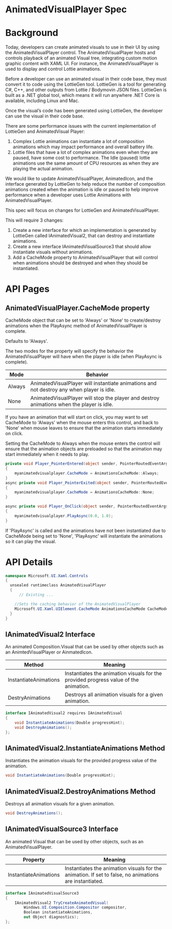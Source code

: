 AnimatedVisualPlayer Spec
===

# Background

Today, developers can create animated visuals to use in their UI by using the AnimatedVisualPlayer control. 
The AnimatedVisualPlayer hosts and controls playback of an animated Visual tree, integrating custom motion graphic content with XAML UI. 
For instance, the AnimatedVisualPlayer is used to display and control Lottie animations.

Before a developer can use an animated visual in their code base, they must convert it to code using the LottieGen tool. 
LottieGen is a tool for generating C#, C++, and other outputs from Lottie / Bodymovin JSON files. 
LottieGen is built as a .NET global tool, which means it will run anywhere .NET Core is available, including Linux and Mac.

Once the visual’s code has been generated using LottieGen, the developer can use the visual in their code base. 

There are some performance issues with the current implementation of LottieGen and AnimatedVisual Player: 
1)	Complex Lottie animations can instantiate a lot of composition animations which may impact performance and overall battery life. 
2)	Lottie files that have a lot of complex animations even when they are paused, have some cost to performance. 
The Idle (paused) lottie animations use the same amount of CPU resources as when they are playing the actual animation.

We would like to update AnimatedVisualPlayer, AnimatedIcon, and the interface generated by LottieGen to help reduce the number of composition 
animations created when the animation is idle or paused to help improve performance when a developer uses Lottie Animations with AnimatedVisualPlayer. 

This spec will focus on changes for LottieGen and AnimatedVisualPlayer. 

This will require 3 changes: 
1.	Create a new interface for which an implementation is generated by LottieGen called IAnimatedVisual2, that can destroy and instantiate animations.
2.	Create a new interface IAnimatedVisualSource3 that should allow instantiate visuals without animations.
3.	Add a CacheMode property to AnimatedVisualPlayer that will control when animations should be destroyed and when they should be instantiated.


# API Pages

## AnimatedVisualPlayer.CacheMode property

CacheMode object that can be set to 'Always' or 'None' to create/destroy animations when the PlayAsync method of AnimatedVisualPlayer is complete. 

Defaults to 'Always'.

The two modes for the property will specify the behavior the AnimatedVisualPlayer will have when the player is idle (when PlayAsync is complete).

|Mode| Behavior|
|---- | -------|
|Always| AnimatedVisualPlayer will instantiate animations and not destroy any when player is idle. |
|None | AnimatedVisualPlayer will stop the player and destroy animations when the player is idle. |

If you have an animation that will start on click, you may want to set CacheMode to 'Always' when the mouse enters this control, 
and back to 'None' when mouse leaves to ensure that the animation starts immediately on click. 

Setting the CacheMode to Always when the mouse enters the control will ensure that the animation objects are
preloaded so that the animation may start immediately when it needs to play. 

```c#
private void Player_PointerEntered(object sender, PointerRoutedEventArgs e)
{
    myanimatedvisualplayer.CacheMode = AnimationsCacheMode::Always;
}
async private void Player_PointerExited(object sender, PointerRoutedEventArgs e)
{              
    myanimatedvisualplayer.CacheMode = AnimationsCacheMode::None;
}

async private void Player_OnClick(object sender, PointerRoutedEventArgs e)
{              
    myanimatedvisualplayer.PlayAsync(0.0, 1.0);
}

```
If 'PlayAsync' is called and the animations have not been instantiated due to CacheMode being set to 'None',
'PlayAsync' will instantiate the animations so it can play the visual. 

# API Details

```c# (but really MIDL3)
namespace Microsoft.UI.Xaml.Controls
{
  unsealed runtimeclass AnimatedVisualPlayer
  {
      // Existing ...

    //Sets the caching behavior of the AnimatedVisualPlayer
    Microsoft.UI.Xaml.UIElement.CacheMode AnimationsCacheMode CacheMode;
  }
}
```

## IAnimatedVisual2 Interface

An animated Composition.Visual that can be used by other objects such as an AnimtedVisualPlayer or AinmatedIcon. 

| Method | Meaning |
|-------------|---------|
| InstantiateAnimations | Instantiates the animation visuals for the provided progress value of the animation. |
| DestryAnimations | Destroys all animation visuals for a given animation.|

```c# 
interface IAnimatedVisual2 requires IAnimatedVisual
{
    void InstantiateAnimations(Double progressHint);
    void DestroyAnimations();
};

```

## IAnimatedVisual2.InstantiateAnimations Method

Instantiates the animation visuals for the provided progress value of the animation. 

```c# 
void InstantiateAnimations(Double progressHint);
```

## IAnimatedVisual2.DestroyAnimations Method

Destroys all animation visuals for a given animation. 

```c# 
void DestroyAnimations();
```
## IAnimatedVisualSource3 Interface

An animated Visual that can be used by other objects, such as an AnimatedVisualPlayer.

| Property | Meaning |
|-------------|---------|
| InstantiateAnimations | Instantiates the animation visuals for the animation. If set to false, no animations are instantiated.  |

```c# 
interface IAnimatedVisualSource3
{
    IAnimatedVisual2 TryCreateAnimatedVisual(
        Windows.UI.Composition.Compositor compositor,
        Boolean instantiateAnimations,
        out Object diagnostics);
};

```
